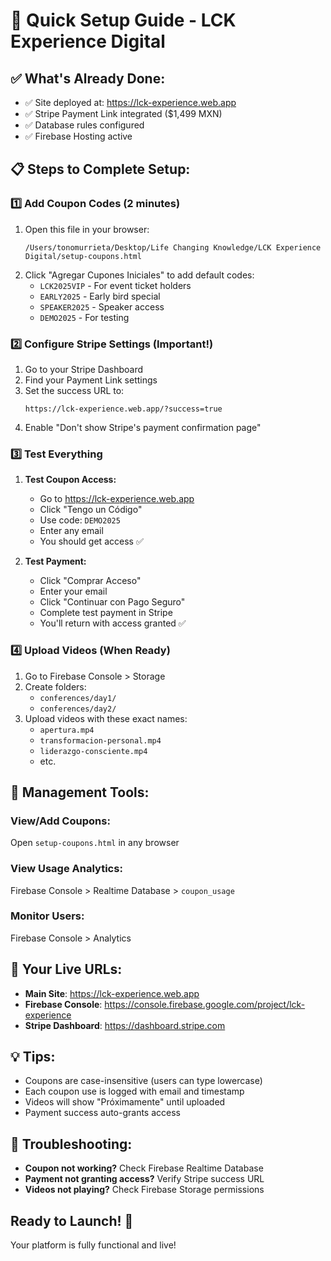 # 🚀 Quick Setup Guide - LCK Experience Digital

## ✅ What's Already Done:
- ✅ Site deployed at: https://lck-experience.web.app
- ✅ Stripe Payment Link integrated ($1,499 MXN)
- ✅ Database rules configured
- ✅ Firebase Hosting active

## 📋 Steps to Complete Setup:

### 1️⃣ Add Coupon Codes (2 minutes)
1. Open this file in your browser:
   ```
   /Users/tonomurrieta/Desktop/Life Changing Knowledge/LCK Experience Digital/setup-coupons.html
   ```
2. Click "Agregar Cupones Iniciales" to add default codes:
   - `LCK2025VIP` - For event ticket holders
   - `EARLY2025` - Early bird special
   - `SPEAKER2025` - Speaker access
   - `DEMO2025` - For testing

### 2️⃣ Configure Stripe Settings (Important!)
1. Go to your Stripe Dashboard
2. Find your Payment Link settings
3. Set the success URL to:
   ```
   https://lck-experience.web.app/?success=true
   ```
4. Enable "Don't show Stripe's payment confirmation page"

### 3️⃣ Test Everything
1. **Test Coupon Access:**
   - Go to https://lck-experience.web.app
   - Click "Tengo un Código"
   - Use code: `DEMO2025`
   - Enter any email
   - You should get access ✅

2. **Test Payment:**
   - Click "Comprar Acceso"
   - Enter your email
   - Click "Continuar con Pago Seguro"
   - Complete test payment in Stripe
   - You'll return with access granted ✅

### 4️⃣ Upload Videos (When Ready)
1. Go to Firebase Console > Storage
2. Create folders:
   - `conferences/day1/`
   - `conferences/day2/`
3. Upload videos with these exact names:
   - `apertura.mp4`
   - `transformacion-personal.mp4`
   - `liderazgo-consciente.mp4`
   - etc.

## 🔧 Management Tools:

### View/Add Coupons:
Open `setup-coupons.html` in any browser

### View Usage Analytics:
Firebase Console > Realtime Database > `coupon_usage`

### Monitor Users:
Firebase Console > Analytics

## 🎯 Your Live URLs:
- **Main Site**: https://lck-experience.web.app
- **Firebase Console**: https://console.firebase.google.com/project/lck-experience
- **Stripe Dashboard**: https://dashboard.stripe.com

## 💡 Tips:
- Coupons are case-insensitive (users can type lowercase)
- Each coupon use is logged with email and timestamp
- Videos will show "Próximamente" until uploaded
- Payment success auto-grants access

## 🚨 Troubleshooting:
- **Coupon not working?** Check Firebase Realtime Database
- **Payment not granting access?** Verify Stripe success URL
- **Videos not playing?** Check Firebase Storage permissions

## Ready to Launch! 🎉
Your platform is fully functional and live!